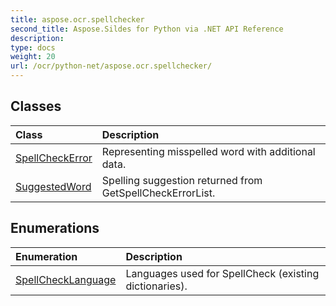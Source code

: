 ```yaml
---
title: aspose.ocr.spellchecker
second_title: Aspose.Sildes for Python via .NET API Reference
description: 
type: docs
weight: 20
url: /ocr/python-net/aspose.ocr.spellchecker/
---
```





## Classes
| Class | Description |
| :- | :- |
|[SpellCheckError](/ocr/python-net/aspose.ocr.spellchecker/spellcheckerror/)|Representing misspelled word with additional data.|
|[SuggestedWord](/ocr/python-net/aspose.ocr.spellchecker/suggestedword/)|Spelling suggestion returned from GetSpellCheckErrorList.|
## Enumerations
| Enumeration | Description |
| :- | :- |
|[SpellCheckLanguage](/ocr/python-net/aspose.ocr.spellchecker/spellchecklanguage/)|Languages used for SpellCheck (existing dictionaries).|
